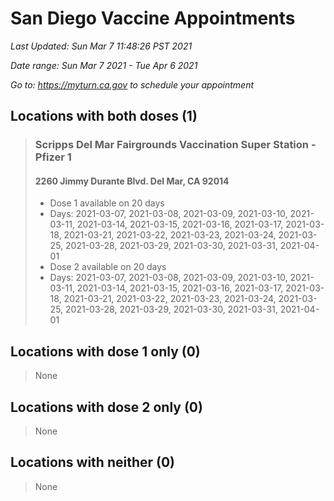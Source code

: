 # San Diego Vaccine Appointments
*Last Updated: Sun Mar 7 11:48:26 PST 2021*

*Date range: Sun Mar 7 2021 - Tue Apr 6 2021*

*Go to: <https://myturn.ca.gov> to schedule your appointment*


## Locations with both doses (1)

>### Scripps Del Mar Fairgrounds Vaccination Super Station - Pfizer 1
>#### 2260 Jimmy Durante Blvd. Del Mar, CA 92014
>- Dose 1 available on 20 days
>  - Days: 2021-03-07, 2021-03-08, 2021-03-09, 2021-03-10, 2021-03-11, 2021-03-14, 2021-03-15, 2021-03-16, 2021-03-17, 2021-03-18, 2021-03-21, 2021-03-22, 2021-03-23, 2021-03-24, 2021-03-25, 2021-03-28, 2021-03-29, 2021-03-30, 2021-03-31, 2021-04-01
>- Dose 2 available on 20 days
>  - Days: 2021-03-07, 2021-03-08, 2021-03-09, 2021-03-10, 2021-03-11, 2021-03-14, 2021-03-15, 2021-03-16, 2021-03-17, 2021-03-18, 2021-03-21, 2021-03-22, 2021-03-23, 2021-03-24, 2021-03-25, 2021-03-28, 2021-03-29, 2021-03-30, 2021-03-31, 2021-04-01

## Locations with dose 1 only (0)

>None

## Locations with dose 2 only (0)

>None

## Locations with neither (0)

>None

